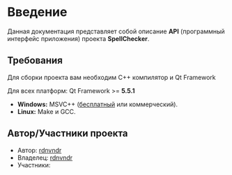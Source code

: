 # Введение

Данная документация представляет собой описание **API** (программный интерфейс 
приложения) проекта **SpellChecker**.

Требования
------------------------------------------------------------------------------
Для сборки проекта вам необходим С++ компилятор и Qt Framework

Для всех платформ: Qt Framework >= **5.5.1**

+ **Windows:** MSVC++ ([бесплатный](http://www.microsoft.com/visualstudio/en-us/products/2010-editions/visual-cpp-express) или коммерческий).
+ **Linux:** Make и GCC. 

Автор/Участники проекта
------------------------------------------------------------------------------
* Автор: [rdnvndr](https://github.com/rdnvndr)
* Владелец: [rdnvndr](https://github.com/rdnvndr) 
* Участники:
